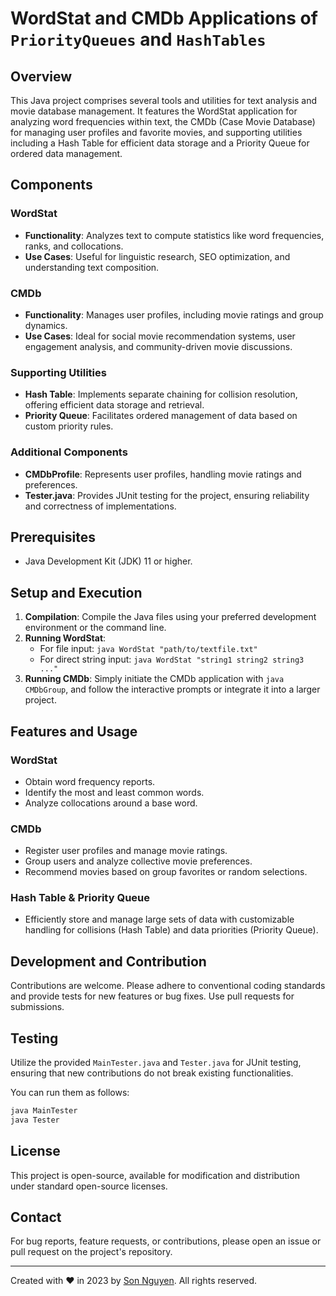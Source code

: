 # WordStat and CMDb Applications of `PriorityQueues` and `HashTables`

## Overview

This Java project comprises several tools and utilities for text analysis and movie database management. It features the WordStat application for analyzing word frequencies within text, the CMDb (Case Movie Database) for managing user profiles and favorite movies, and supporting utilities including a Hash Table for efficient data storage and a Priority Queue for ordered data management.

## Components

### WordStat
- **Functionality**: Analyzes text to compute statistics like word frequencies, ranks, and collocations.
- **Use Cases**: Useful for linguistic research, SEO optimization, and understanding text composition.

### CMDb
- **Functionality**: Manages user profiles, including movie ratings and group dynamics.
- **Use Cases**: Ideal for social movie recommendation systems, user engagement analysis, and community-driven movie discussions.

### Supporting Utilities
- **Hash Table**: Implements separate chaining for collision resolution, offering efficient data storage and retrieval.
- **Priority Queue**: Facilitates ordered management of data based on custom priority rules.

### Additional Components
- **CMDbProfile**: Represents user profiles, handling movie ratings and preferences.
- **Tester.java**: Provides JUnit testing for the project, ensuring reliability and correctness of implementations.

## Prerequisites
- Java Development Kit (JDK) 11 or higher.

## Setup and Execution

1. **Compilation**: Compile the Java files using your preferred development environment or the command line.
2. **Running WordStat**:
    - For file input: `java WordStat "path/to/textfile.txt"`
    - For direct string input: `java WordStat "string1 string2 string3 ..."`
3. **Running CMDb**: Simply initiate the CMDb application with `java CMDbGroup`, and follow the interactive prompts or integrate it into a larger project.

## Features and Usage

### WordStat
- Obtain word frequency reports.
- Identify the most and least common words.
- Analyze collocations around a base word.

### CMDb
- Register user profiles and manage movie ratings.
- Group users and analyze collective movie preferences.
- Recommend movies based on group favorites or random selections.

### Hash Table & Priority Queue
- Efficiently store and manage large sets of data with customizable handling for collisions (Hash Table) and data priorities (Priority Queue).

## Development and Contribution

Contributions are welcome. Please adhere to conventional coding standards and provide tests for new features or bug fixes. Use pull requests for submissions.

## Testing

Utilize the provided `MainTester.java` and `Tester.java` for JUnit testing, ensuring that new contributions do not break existing functionalities.

You can run them as follows:
```bash
java MainTester
java Tester
```

## License

This project is open-source, available for modification and distribution under standard open-source licenses.

## Contact

For bug reports, feature requests, or contributions, please open an issue or pull request on the project's repository.

---

Created with ❤️ in 2023 by [Son Nguyen](https://github.com/hoangsonww). All rights reserved.
